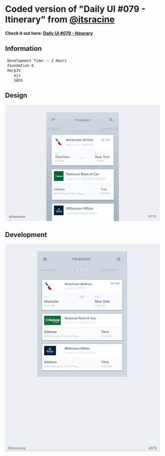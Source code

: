 # Coded version of "Daily UI #079 - Itinerary" from [@itsracine](https://twitter.com/itsracine)
**Check it out here: [Daily UI #079 - Itinerary](https://dribbble.com/shots/2615542-079-Itinerary)**
## Information	
	 Development Time: ~ 2 Hours
	 Foundation 6
	 HarpJS
	 	ejs
	 	SASS
## Design
![Design Version](/img/design-version.jpg)
## Development
![First Draft](/img/first-draft.png)

